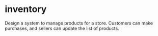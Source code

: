 # inventory
Design a system to manage products for a store. Customers can make purchases, and sellers can update the list of products.
